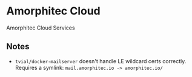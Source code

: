 # Amorphitec Cloud

Amorphitec Cloud Services

## Notes

* `tvial/docker-mailserver` doesn't handle LE wildcard certs correctly. Requires a symlink: `mail.amorphitec.io -> amorphitec.io/`
